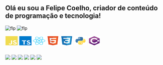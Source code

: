 ## Olá eu sou a Felipe Coelho, criador de conteúdo de programação e tecnologia!

<div>
  <img align="center" alt="flp" height="300" width="400" src="https://github-readme-stats.vercel.app/api?username=anuraghazra&show_icons=true">
  <img align="center" alt="flp" height="300" width="400" src="https://github-readme-stats.vercel.app/api?coe.felipe=anuraghazra">
</div>


<div style="display: inline_block"><br>
  <img align="center" alt="flp" height="30" width="40" src="https://raw.githubusercontent.com/devicons/devicon/master/icons/javascript/javascript-plain.svg">
  <img align="center" alt="flp" height="30" width="40" src="https://raw.githubusercontent.com/devicons/devicon/master/icons/typescript/typescript-plain.svg">
  <img align="center" alt="flp" height="30" width="40" src="https://raw.githubusercontent.com/devicons/devicon/master/icons/react/react-original.svg">
  <img align="center" alt="flp" height="30" width="40" src="https://raw.githubusercontent.com/devicons/devicon/master/icons/html5/html5-original.svg">
  <img align="center" alt="flp" height="30" width="40" src="https://raw.githubusercontent.com/devicons/devicon/master/icons/css3/css3-original.svg">
  <img align="center" alt="flp" height="30" width="40" src="https://raw.githubusercontent.com/devicons/devicon/master/icons/python/python-original.svg">
  <img align="center" alt="flp" height="30" width="40" src="https://raw.githubusercontent.com/devicons/devicon/master/icons/csharp/csharp-original.svg">
</div>
  
  ##
 
<div> 
  <a href="https://www.youtube.com/channel/UC9kDFbqLAoKlTNX6AzunjIQ" target="_blank"><img src="https://img.shields.io/badge/YouTube-FF0000?style=for-the-badge&logo=youtube&logoColor=white" target="_blank"></a>
  <a href="https://instagram.com/felipecsilva15" target="_blank"><img src="https://img.shields.io/badge/-Instagram-%23E4405F?style=for-the-badge&logo=instagram&logoColor=white" target="_blank"></a>
 	<a href="#" target="_blank"><img src="https://img.shields.io/badge/Twitch-9146FF?style=for-the-badge&logo=twitch&logoColor=white" target="_blank"></a>
 <a href="https://discord.gg/KBVUvrR5x5" target="_blank"><img src="https://img.shields.io/badge/Discord-7289DA?style=for-the-badge&logo=discord&logoColor=white" target="_blank"></a> 
  <a href = "mailto:felipecsilva.dev@gmail.com"><img src="https://img.shields.io/badge/-Gmail-%23333?style=for-the-badge&logo=gmail&logoColor=white" target="_blank"></a>
  <a href="https://www.linkedin.com/in/felipe-coelho-1098702b1/" target="_blank"><img src="https://img.shields.io/badge/-LinkedIn-%230077B5?style=for-the-badge&logo=linkedin&logoColor=white" target="_blank"></a> 
  
</div>
